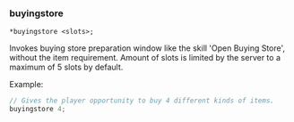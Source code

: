 ### buyingstore
```
*buyingstore <slots>;
```

Invokes buying store preparation window like the skill 'Open Buying Store',
without the item requirement. Amount of slots is limited by the server to
a maximum of 5 slots by default.

Example:
```c
// Gives the player opportunity to buy 4 different kinds of items.
buyingstore 4;
```

